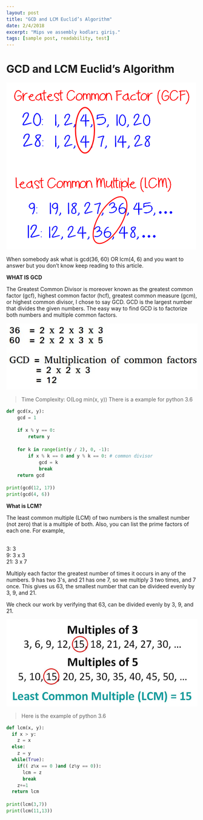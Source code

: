 ```yaml
---
layout: post
title: "GCD and LCM Euclid’s Algorithm"
date: 2/4/2018
excerpt: "Mips ve assembly kodları giriş."
tags: [sample post, readability, test]
---
```

**GCD and LCM Euclid’s Algorithm**
===
![GCF-LCM-list-method](/assets/img/GCF-LCM-list-method.png)

When somebody ask what is gcd(36, 60) OR lcm(4, 6)  and you want to answer but you don’t know keep reading to this article.

**WHAT IS GCD** 

The Greatest Common Divisor is moreover known as the greatest common factor (gcf), highest common factor (hcf), greatest common measure (gcm), or highest common divisor, I chose to say GCD.  GCD is the largest number that divides the given numbers. The easy way to find GCD is to factorize both numbers and multiple common factors.


![GCD](/assets/img/GCD.jpg)

> Time Complexity: O(Log min(x, y)) There is a example for python 3.6 

```python
def gcd(x, y):
    gcd = 1
    
    if x % y == 0:
        return y
    
    for k in range(int(y / 2), 0, -1): 
        if x % k == 0 and y % k == 0: # common divisor
            gcd = k
            break  
    return gcd

print(gcd(12, 17))
print(gcd(4, 6))
```

**What is LCM?**

The least common multiple (LCM) of two numbers is the smallest number (not zero) that is a multiple of both.
Also, you can list the prime factors of each one. For example,

<br /> 3: 3
<br /> 9: 3 x 3
<br /> 21: 3 x 7

Multiply each factor the greatest number of times it occurs in any of the numbers. 9 has two 3's, and 21 has one 7, so we multiply 3 two times, and 7 once. This gives us 63, the smallest number that can be divideed evenly by 3, 9, and 21.

We check our work by verifying that 63, can be divided evenly by 3, 9, and 21.



![LCM](/assets/img/LCM.jpg)

> Here is the example of python 3.6

```python
def lcm(x, y):  
  if x > y:
    z = x
  else:
    z = y
  while(True):  
    if(( z%x == 0 )and (z%y == 0)):
      lcm = z
      break
    z+=1  
  return lcm
  
print(lcm(3,7))
print(lcm(11,13))
```

